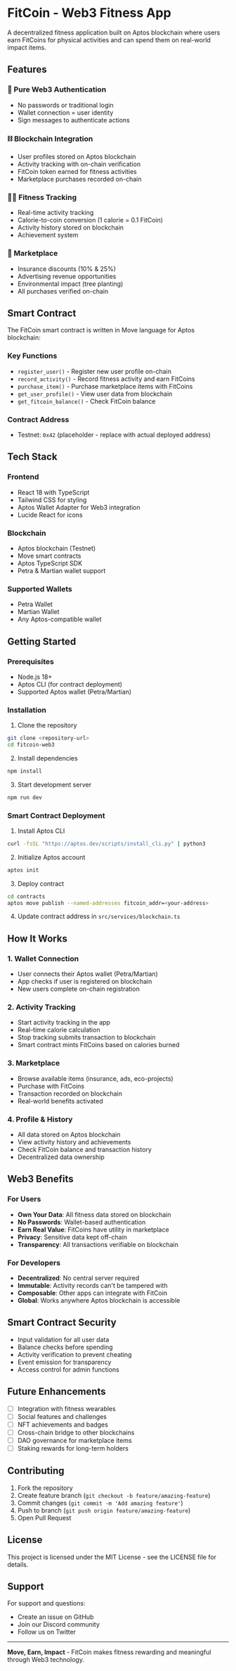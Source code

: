 # FitCoin - Web3 Fitness App

A decentralized fitness application built on Aptos blockchain where users earn FitCoins for physical activities and can spend them on real-world impact items.

## Features

### 🔐 Pure Web3 Authentication
- No passwords or traditional login
- Wallet connection = user identity
- Sign messages to authenticate actions

### ⛓️ Blockchain Integration
- User profiles stored on Aptos blockchain
- Activity tracking with on-chain verification
- FitCoin token earned for fitness activities
- Marketplace purchases recorded on-chain

### 🏃‍♂️ Fitness Tracking
- Real-time activity tracking
- Calorie-to-coin conversion (1 calorie = 0.1 FitCoin)
- Activity history stored on blockchain
- Achievement system

### 🛒 Marketplace
- Insurance discounts (10% & 25%)
- Advertising revenue opportunities
- Environmental impact (tree planting)
- All purchases verified on-chain

## Smart Contract

The FitCoin smart contract is written in Move language for Aptos blockchain:

### Key Functions
- `register_user()` - Register new user profile on-chain
- `record_activity()` - Record fitness activity and earn FitCoins
- `purchase_item()` - Purchase marketplace items with FitCoins
- `get_user_profile()` - View user data from blockchain
- `get_fitcoin_balance()` - Check FitCoin balance

### Contract Address
- Testnet: `0x42` (placeholder - replace with actual deployed address)

## Tech Stack

### Frontend
- React 18 with TypeScript
- Tailwind CSS for styling
- Aptos Wallet Adapter for Web3 integration
- Lucide React for icons

### Blockchain
- Aptos blockchain (Testnet)
- Move smart contracts
- Aptos TypeScript SDK
- Petra & Martian wallet support

### Supported Wallets
- Petra Wallet
- Martian Wallet
- Any Aptos-compatible wallet

## Getting Started

### Prerequisites
- Node.js 18+
- Aptos CLI (for contract deployment)
- Supported Aptos wallet (Petra/Martian)

### Installation

1. Clone the repository
```bash
git clone <repository-url>
cd fitcoin-web3
```

2. Install dependencies
```bash
npm install
```

3. Start development server
```bash
npm run dev
```

### Smart Contract Deployment

1. Install Aptos CLI
```bash
curl -fsSL "https://aptos.dev/scripts/install_cli.py" | python3
```

2. Initialize Aptos account
```bash
aptos init
```

3. Deploy contract
```bash
cd contracts
aptos move publish --named-addresses fitcoin_addr=<your-address>
```

4. Update contract address in `src/services/blockchain.ts`

## How It Works

### 1. Wallet Connection
- User connects their Aptos wallet (Petra/Martian)
- App checks if user is registered on blockchain
- New users complete on-chain registration

### 2. Activity Tracking
- Start activity tracking in the app
- Real-time calorie calculation
- Stop tracking submits transaction to blockchain
- Smart contract mints FitCoins based on calories burned

### 3. Marketplace
- Browse available items (insurance, ads, eco-projects)
- Purchase with FitCoins
- Transaction recorded on blockchain
- Real-world benefits activated

### 4. Profile & History
- All data stored on Aptos blockchain
- View activity history and achievements
- Check FitCoin balance and transaction history
- Decentralized data ownership

## Web3 Benefits

### For Users
- **Own Your Data**: All fitness data stored on blockchain
- **No Passwords**: Wallet-based authentication
- **Earn Real Value**: FitCoins have utility in marketplace
- **Privacy**: Sensitive data kept off-chain
- **Transparency**: All transactions verifiable on blockchain

### For Developers
- **Decentralized**: No central server required
- **Immutable**: Activity records can't be tampered with
- **Composable**: Other apps can integrate with FitCoin
- **Global**: Works anywhere Aptos blockchain is accessible

## Smart Contract Security

- Input validation for all user data
- Balance checks before spending
- Activity verification to prevent cheating
- Event emission for transparency
- Access control for admin functions

## Future Enhancements

- [ ] Integration with fitness wearables
- [ ] Social features and challenges
- [ ] NFT achievements and badges
- [ ] Cross-chain bridge to other blockchains
- [ ] DAO governance for marketplace items
- [ ] Staking rewards for long-term holders

## Contributing

1. Fork the repository
2. Create feature branch (`git checkout -b feature/amazing-feature`)
3. Commit changes (`git commit -m 'Add amazing feature'`)
4. Push to branch (`git push origin feature/amazing-feature`)
5. Open Pull Request

## License

This project is licensed under the MIT License - see the LICENSE file for details.

## Support

For support and questions:
- Create an issue on GitHub
- Join our Discord community
- Follow us on Twitter

---

**Move, Earn, Impact** - FitCoin makes fitness rewarding and meaningful through Web3 technology.